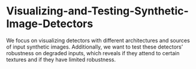 # Visualizing-and-Testing-Synthetic-Image-Detectors
We focus on visualizing detectors with different architectures and sources of input synthetic images. Additionally, we want to test these detectors’ robustness on degraded inputs, which reveals if they attend to certain textures and if they have limited robustness.
